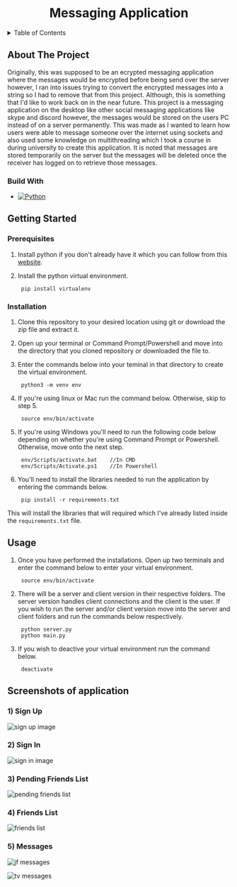 <h1 align="center">Messaging Application</h1>

<!-- TABLE OF CONTENTS -->
<details>
  <summary>Table of Contents</summary>
<ol>
  <li>
    <a href="#about-the-project">About The Project</a>
    <ul>
      <li><a href="#built-with">Built With</a></li>
    </ul>
  </li>
  <li>
    <a href="#getting-started">Getting Started</a>
    <ul>
      <li><a href="#prerequisites">Prerequisites</a></li>
      <li><a href="#installation">Installation</a></li>
    </ul>
  </li>
  <li><a href="#usage">Usage</a></li>
</ol>
</details>


<!-- ABOUT THE PROJECT -->
## About The Project

Originally, this was supposed to be an ecrypted messaging application where the messages would be encrypted before being send over the server however, I ran into issues trying to convert the encrypted messages into a string so I had to remove that from this project. Although, this is something that I'd like to work back on in the near future. This project is a messaging application on the desktop like other social messaging applications like skype and discord however, the messages would be stored on the users PC instead of on a server permanently. This was made as I wanted to learn how users were able to message someone over the internet using sockets and also used some knowledge on multithreading which I took a course in during university to create this application. It is noted that messages are stored temporarily on the server but the messages will be deleted once the receiver has logged on to retrieve those messages.

### Build With

* [![Python][python]][Python-url]

<!-- GETTING STARTED -->
## Getting Started

### Prerequisites

1. Install python if you don't already have it which you can follow from this [website](https://realpython.com/installing-python/).

2. Install the python virtual environment.

		pip install virtualenv

### Installation

1. Clone this repository to your desired location using git or download the zip file and extract it.

2. Open up your terminal or Command Prompt/Powershell and move into the directory that you cloned repository or downloaded the file to.

3. Enter the commands below into your teminal in that directory to create the virtual environment.

		python3 -m venv env

4. If you're using linux or Mac run the command below. Otherwise, skip to step 5.

		source env/bin/activate

5. If you're using Windows you'll need to run the following code below depending on whether you're using Command Prompt or Powershell. Otherwise, move onto the next step.

		env/Scripts/activate.bat	//In CMD
		env/Scripts/Activate.ps1	//In Powershell

6. You'll need to install the libraries needed to run the application by entering the commands below.

		pip install -r requirements.txt

This will install the libraries that will required which I've already listed inside the `requirements.txt` file.

<!-- USAGE EXAMPLES -->
## Usage

1. Once you have performed the installations. Open up two terminals and enter the command below to enter your virtual environment.

		source env/bin/activate

2. There will be a server and client version in their respective folders. The server version handles client connections and the client is the user. If you wish to run the server and/or client version move into the server and client folders and run the commands below respectively.

		python server.py
		python main.py

3. If you wish to deactive your virtual environment run the command below.

		deactivate

<!-- Example -->
## Screenshots of application

### 1) Sign Up
![sign up image](./images/sign_up.jpg)

### 2) Sign In
![sign in image](./images/sign_in.jpg)

### 3) Pending Friends List
![pending friends list](./images/pending_friend.jpg)

### 4) Friends List
![friends list](./images/friends_list.jpg)

### 5) Messages
![jf messages](./images/jf_screen_msgs.jpg)

![tv messages](./images/tv_screen_mgs.jpg)

<!-- MARKDOWN LINKS & IMAGES -->
<!-- https://www.markdownguide.org/basic-syntax/#reference-style-links -->

[python]: https://img.shields.io/badge/Python-FFD43B?style=for-the-badge&logo=python&logoColor=blue
[Python-url]: https://www.python.org/